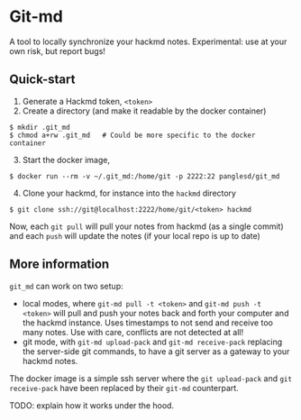 # Git-md

A tool to locally synchronize your hackmd notes. Experimental: use at your own risk, but report bugs!

## Quick-start

1. Generate a Hackmd token, `<token>`
2. Create a directory (and make it readable by the docker container)

```shell
$ mkdir .git_md
$ chmod a+rw .git_md   # Could be more specific to the docker container
```

3. Start the docker image,

```shell
$ docker run --rm -v ~/.git_md:/home/git -p 2222:22 panglesd/git_md
```

4. Clone your hackmd, for instance into the `hackmd` directory

```shell
$ git clone ssh://git@localhost:2222/home/git/<token> hackmd
```

Now, each `git pull` will pull your notes from hackmd (as a single commit) and each `push` will update the notes (if your local repo is up to date)

## More information

`git_md` can work on two setup:
- local modes, where `git-md pull -t <token>` and `git-md push -t <token>` will pull and push your notes back and forth your computer and the hackmd instance. Uses timestamps to not send and receive too many notes. Use with care, conflicts are not detected at all!
- git mode, with `git-md upload-pack` and `git-md receive-pack` replacing the server-side git commands, to have a git server as a gateway to your hackmd notes.

The docker image is a simple ssh server where the `git upload-pack` and `git receive-pack` have been replaced by their `git-md` counterpart.

TODO: explain how it works under the hood.
